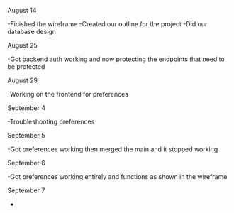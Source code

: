 August 14

-Finished the wireframe
-Created our outline for the project
-Did our database design

August 25

-Got backend auth working and now protecting the endpoints that need to be protected

August 29

-Working on the frontend for preferences

September 4

-Troubleshooting preferences

September 5

-Got preferences working then merged the main and it stopped working

September 6

-Got preferences working entirely and functions as shown in the wireframe

September 7

-
